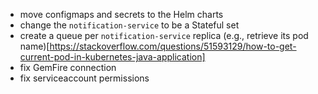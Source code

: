 - move configmaps and secrets to the Helm charts
- change the `notification-service` to be a Stateful set
- create a queue per `notification-service` replica (e.g., retrieve its pod name)[https://stackoverflow.com/questions/51593129/how-to-get-current-pod-in-kubernetes-java-application]
- fix GemFire connection
- fix serviceaccount permissions
